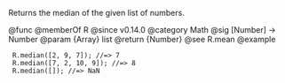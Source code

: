 Returns the median of the given list of numbers.

@func
@memberOf R
@since v0.14.0
@category Math
@sig [Number] -> Number
@param {Array} list
@return {Number}
@see R.mean
@example

     R.median([2, 9, 7]); //=> 7
     R.median([7, 2, 10, 9]); //=> 8
     R.median([]); //=> NaN
